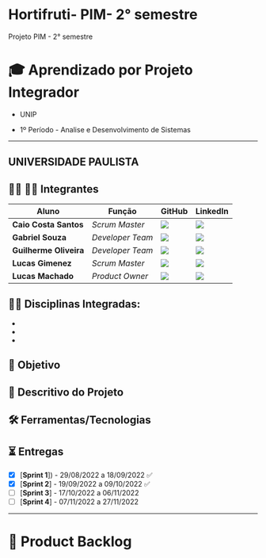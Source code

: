 # Hortifruti- PIM- 2° semestre
Projeto PIM - 2° semestre


# 🎓 Aprendizado por Projeto Integrador
* UNIP

* 1º Período - Analise e Desenvolvimento de Sistemas

-----------------------------------------------------------------------------------------------------------------------------------------------------------


## UNIVERSIDADE PAULISTA


## 👨‍💻 👩‍💻 Integrantes

| Aluno            | Função           | GitHub                                                         | LinkedIn                                              |
| ---------------- | ---------------- | -------------------------------------------------------------- | ----------------------------------------------------- |
|__Caio Costa Santos__   | *Scrum Master*  | [![](https://bit.ly/3f9Xo0P)](https://github.com/BrendelMarques)| [![](https://bit.ly/2P1ZogM)](https://www.linkedin.com/in/brendel-marques-4bb1b3148/) |
|__Gabriel Souza__  | *Developer Team* | [![](https://bit.ly/3f9Xo0P)](https://github.com/CristineGomes)  | [![](https://bit.ly/2P1ZogM)](https://www.linkedin.com/in/cristine-cordeiro-467a9620b) |
|__Guilherme Oliveira__| *Developer Team* | [![](https://bit.ly/3f9Xo0P)](https://github.com/Gustavo394)      | [![](https://bit.ly/2P1ZogM)](https://www.linkedin.com/in/gustavo-h8-silva) |
|__Lucas Gimenez__ | *Scrum Master* | [![](https://bit.ly/3f9Xo0P)](https://github.com/laroyprado)   | [![](https://bit.ly/2P1ZogM)](https://www.linkedin.com/in/laroyprado/) |
|__Lucas Machado__| *Product Owner* | [![](https://bit.ly/3f9Xo0P)](https://github.com/pabloo-cunha) | [![](https://bit.ly/2P1ZogM)](https://www.linkedin.com/in/pabloo-cunha/) |





## 👨‍🏫 Disciplinas Integradas:

- 
- 
- 

## 🎯 Objetivo


## 💬 Descritivo do Projeto



## 🛠️ Ferramentas/Tecnologias




## ⏳ Entregas

- [X] [**Sprint 1**]) - 29/08/2022 a 18/09/2022 ✅
- [X] [**Sprint 2**] - 19/09/2022 a 09/10/2022 ✅
- [ ] [**Sprint 3**] - 17/10/2022 a 06/11/2022
- [ ] [**Sprint 4**] - 07/11/2022 a 27/11/2022

-------------------------------------------------------------------------------------------------------------------------------------------------------------------



# 📝 Product Backlog



